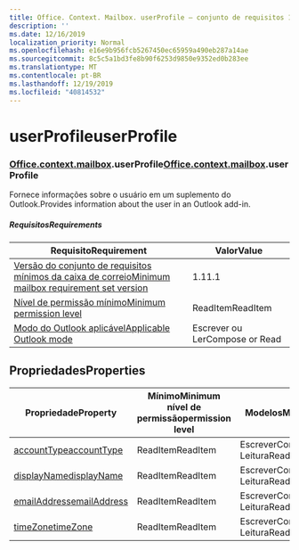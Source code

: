 ```yaml
---
title: Office. Context. Mailbox. userProfile – conjunto de requisitos 1,8
description: ''
ms.date: 12/16/2019
localization_priority: Normal
ms.openlocfilehash: e16e9b956fcb5267450ec65959a490eb287a14ae
ms.sourcegitcommit: 8c5c5a1bd3fe8b90f6253d9850e9352ed0b283ee
ms.translationtype: MT
ms.contentlocale: pt-BR
ms.lasthandoff: 12/19/2019
ms.locfileid: "40814532"
---
```

# <a name="userprofile"></a><span data-ttu-id="1f1ae-102">userProfile</span><span class="sxs-lookup"><span data-stu-id="1f1ae-102">userProfile</span></span>

### <a name="officeofficemdcontextofficecontextmdmailboxofficecontextmailboxmduserprofile"></a><span data-ttu-id="1f1ae-103">[Office](office.md)[.context](office.context.md)[.mailbox](office.context.mailbox.md).userProfile</span><span class="sxs-lookup"><span data-stu-id="1f1ae-103">[Office](office.md)[.context](office.context.md)[.mailbox](office.context.mailbox.md).userProfile</span></span>

<span data-ttu-id="1f1ae-104">Fornece informações sobre o usuário em um suplemento do Outlook.</span><span class="sxs-lookup"><span data-stu-id="1f1ae-104">Provides information about the user in an Outlook add-in.</span></span>

##### <a name="requirements"></a><span data-ttu-id="1f1ae-105">Requisitos</span><span class="sxs-lookup"><span data-stu-id="1f1ae-105">Requirements</span></span>

|<span data-ttu-id="1f1ae-106">Requisito</span><span class="sxs-lookup"><span data-stu-id="1f1ae-106">Requirement</span></span>| <span data-ttu-id="1f1ae-107">Valor</span><span class="sxs-lookup"><span data-stu-id="1f1ae-107">Value</span></span>|
|---|---|
|[<span data-ttu-id="1f1ae-108">Versão do conjunto de requisitos mínimos da caixa de correio</span><span class="sxs-lookup"><span data-stu-id="1f1ae-108">Minimum mailbox requirement set version</span></span>](../../requirement-sets/outlook-api-requirement-sets.md)| <span data-ttu-id="1f1ae-109">1.1</span><span class="sxs-lookup"><span data-stu-id="1f1ae-109">1.1</span></span>|
|[<span data-ttu-id="1f1ae-110">Nível de permissão mínimo</span><span class="sxs-lookup"><span data-stu-id="1f1ae-110">Minimum permission level</span></span>](/outlook/add-ins/understanding-outlook-add-in-permissions)| <span data-ttu-id="1f1ae-111">ReadItem</span><span class="sxs-lookup"><span data-stu-id="1f1ae-111">ReadItem</span></span>|
|[<span data-ttu-id="1f1ae-112">Modo do Outlook aplicável</span><span class="sxs-lookup"><span data-stu-id="1f1ae-112">Applicable Outlook mode</span></span>](/outlook/add-ins/#extension-points)| <span data-ttu-id="1f1ae-113">Escrever ou Ler</span><span class="sxs-lookup"><span data-stu-id="1f1ae-113">Compose or Read</span></span>|

## <a name="properties"></a><span data-ttu-id="1f1ae-114">Propriedades</span><span class="sxs-lookup"><span data-stu-id="1f1ae-114">Properties</span></span>

| <span data-ttu-id="1f1ae-115">Propriedade</span><span class="sxs-lookup"><span data-stu-id="1f1ae-115">Property</span></span> | <span data-ttu-id="1f1ae-116">Mínimo</span><span class="sxs-lookup"><span data-stu-id="1f1ae-116">Minimum</span></span><br><span data-ttu-id="1f1ae-117">nível de permissão</span><span class="sxs-lookup"><span data-stu-id="1f1ae-117">permission level</span></span> | <span data-ttu-id="1f1ae-118">Modelos</span><span class="sxs-lookup"><span data-stu-id="1f1ae-118">Modes</span></span> | <span data-ttu-id="1f1ae-119">Tipo de retorno</span><span class="sxs-lookup"><span data-stu-id="1f1ae-119">Return type</span></span> | <span data-ttu-id="1f1ae-120">Mínimo</span><span class="sxs-lookup"><span data-stu-id="1f1ae-120">Minimum</span></span><br><span data-ttu-id="1f1ae-121">conjunto de requisitos</span><span class="sxs-lookup"><span data-stu-id="1f1ae-121">requirement set</span></span> |
|---|---|---|---|:---:|
| [<span data-ttu-id="1f1ae-122">accountType</span><span class="sxs-lookup"><span data-stu-id="1f1ae-122">accountType</span></span>](/javascript/api/outlook/office.userprofile?view=outlook-js-1.8#accounttype) | <span data-ttu-id="1f1ae-123">ReadItem</span><span class="sxs-lookup"><span data-stu-id="1f1ae-123">ReadItem</span></span> | <span data-ttu-id="1f1ae-124">Escrever</span><span class="sxs-lookup"><span data-stu-id="1f1ae-124">Compose</span></span><br><span data-ttu-id="1f1ae-125">Leitura</span><span class="sxs-lookup"><span data-stu-id="1f1ae-125">Read</span></span> | <span data-ttu-id="1f1ae-126">String</span><span class="sxs-lookup"><span data-stu-id="1f1ae-126">String</span></span> | [<span data-ttu-id="1f1ae-127">1,6</span><span class="sxs-lookup"><span data-stu-id="1f1ae-127">1.6</span></span>](../requirement-set-1.6/outlook-requirement-set-1.6.md) |
| [<span data-ttu-id="1f1ae-128">displayName</span><span class="sxs-lookup"><span data-stu-id="1f1ae-128">displayName</span></span>](/javascript/api/outlook/office.userprofile?view=outlook-js-1.8#displayname) | <span data-ttu-id="1f1ae-129">ReadItem</span><span class="sxs-lookup"><span data-stu-id="1f1ae-129">ReadItem</span></span> | <span data-ttu-id="1f1ae-130">Escrever</span><span class="sxs-lookup"><span data-stu-id="1f1ae-130">Compose</span></span><br><span data-ttu-id="1f1ae-131">Leitura</span><span class="sxs-lookup"><span data-stu-id="1f1ae-131">Read</span></span> | <span data-ttu-id="1f1ae-132">String</span><span class="sxs-lookup"><span data-stu-id="1f1ae-132">String</span></span> | [<span data-ttu-id="1f1ae-133">1.1</span><span class="sxs-lookup"><span data-stu-id="1f1ae-133">1.1</span></span>](../requirement-set-1.1/outlook-requirement-set-1.1.md) |
| [<span data-ttu-id="1f1ae-134">emailAddress</span><span class="sxs-lookup"><span data-stu-id="1f1ae-134">emailAddress</span></span>](/javascript/api/outlook/office.userprofile?view=outlook-js-1.8#emailaddress) | <span data-ttu-id="1f1ae-135">ReadItem</span><span class="sxs-lookup"><span data-stu-id="1f1ae-135">ReadItem</span></span> | <span data-ttu-id="1f1ae-136">Escrever</span><span class="sxs-lookup"><span data-stu-id="1f1ae-136">Compose</span></span><br><span data-ttu-id="1f1ae-137">Leitura</span><span class="sxs-lookup"><span data-stu-id="1f1ae-137">Read</span></span> | <span data-ttu-id="1f1ae-138">String</span><span class="sxs-lookup"><span data-stu-id="1f1ae-138">String</span></span> | [<span data-ttu-id="1f1ae-139">1.1</span><span class="sxs-lookup"><span data-stu-id="1f1ae-139">1.1</span></span>](../requirement-set-1.1/outlook-requirement-set-1.1.md) |
| [<span data-ttu-id="1f1ae-140">timeZone</span><span class="sxs-lookup"><span data-stu-id="1f1ae-140">timeZone</span></span>](/javascript/api/outlook/office.userprofile?view=outlook-js-1.8#timezone) | <span data-ttu-id="1f1ae-141">ReadItem</span><span class="sxs-lookup"><span data-stu-id="1f1ae-141">ReadItem</span></span> | <span data-ttu-id="1f1ae-142">Escrever</span><span class="sxs-lookup"><span data-stu-id="1f1ae-142">Compose</span></span><br><span data-ttu-id="1f1ae-143">Leitura</span><span class="sxs-lookup"><span data-stu-id="1f1ae-143">Read</span></span> | <span data-ttu-id="1f1ae-144">String</span><span class="sxs-lookup"><span data-stu-id="1f1ae-144">String</span></span> | [<span data-ttu-id="1f1ae-145">1.1</span><span class="sxs-lookup"><span data-stu-id="1f1ae-145">1.1</span></span>](../requirement-set-1.1/outlook-requirement-set-1.1.md) |
